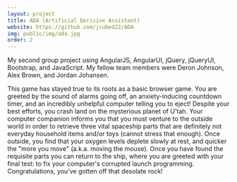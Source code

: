 ```yaml
---
layout: project
title: ADA (Artificial Derisive Assistant)
website: https://github.com/jcubed22/ADA
img: public/img/ada.jpg
order: 2
---
```


My second group project using AngularJS, AngularUI, jQuery, jQueryUI, Bootstrap, and JavaScript. My fellow team members were Deron Johnson, Alex Brown, and Jordan Johansen.

This game has stayed true to its roots as a basic browser game. You are greeted by the sound of alarms going off, an anxiety-inducing countdown timer, and an incredibly unhelpful computer telling you to eject! Despite your best efforts, you crash land on the mysterious planet of U'tah. Your computer companion informs you that you must venture to the outside world in order to retrieve three vital spaceship parts that are definitely not everyday household items and/or toys (cannot stress that enough). Once outside, you find that your oxygen levels deplete slowly at rest, and quicker the "more you move" (a.k.a. moving the mouse). Once you have found the requisite parts you can return to the ship, where you are greeted with your final test: to fix your computer's corrupted launch programming. Congratulations, you've gotten off that desolate rock!
